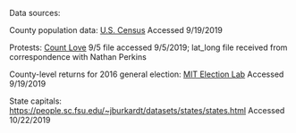 Data sources:

County population data: [U.S. Census](https://www2.census.gov/programs-surveys/popest/datasets/2010-2018/counties/totals/)
Accessed 9/19/2019

Protests: [Count Love](https://countlove.org/)
9/5 file accessed 9/5/2019; lat_long file received from correspondence with Nathan Perkins

County-level returns for 2016 general election: [MIT Election Lab](https://dataverse.harvard.edu/dataset.xhtml?persistentId=doi:10.7910/DVN/VOQCHQ)
Accessed 9/19/2019

State capitals: https://people.sc.fsu.edu/~jburkardt/datasets/states/states.html
Accessed 10/22/2019
